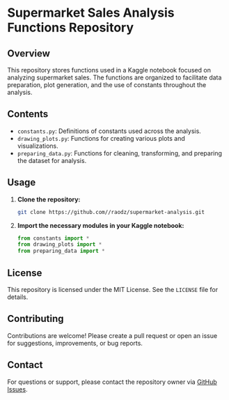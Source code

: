 # Supermarket Sales Analysis Functions Repository

## Overview

This repository stores functions used in a Kaggle notebook focused on analyzing supermarket sales. The functions are organized to facilitate data preparation, plot generation, and the use of constants throughout the analysis.

## Contents

- `constants.py`: Definitions of constants used across the analysis.
- `drawing_plots.py`: Functions for creating various plots and visualizations.
- `preparing_data.py`: Functions for cleaning, transforming, and preparing the dataset for analysis.

## Usage

1. **Clone the repository:**
   ```bash
   git clone https://github.com//raodz/supermarket-analysis.git
   ```
2. **Import the necessary modules in your Kaggle notebook:**
   ```python
   from constants import *
   from drawing_plots import *
   from preparing_data import *
   ```

## License

This repository is licensed under the MIT License. See the `LICENSE` file for details.

## Contributing

Contributions are welcome! Please create a pull request or open an issue for suggestions, improvements, or bug reports.

## Contact

For questions or support, please contact the repository owner via [GitHub Issues](https://github.com/yourusername/supermarket-sales-analysis/issues).
